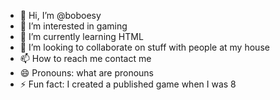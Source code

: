 - 👋 Hi, I’m @boboesy
- 👀 I’m interested in gaming
- 🌱 I’m currently learning HTML
- 💞️ I’m looking to collaborate on stuff with people at my house
- 📫 How to reach me contact me
- 😄 Pronouns: what are pronouns
- ⚡ Fun fact: I created a published game when I was 8

<!---
boboesy/boboesy is a ✨ special ✨ repository because its `README.md` (this file) appears on your GitHub profile.
You can click the Preview link to take a look at your changes.
--->
